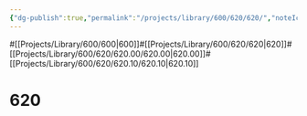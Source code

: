 ```yaml
---
{"dg-publish":true,"permalink":"/projects/library/600/620/620/","noteIcon":"0","created":"2024-01-24T15:24:09.129+09:00","updated":"2024-02-05T10:53:07.705+09:00"}
---
```


#[[Projects/Library/600/600\|600]]#[[Projects/Library/600/620/620\|620]]#[[Projects/Library/600/620/620.00/620.00\|620.00]]#[[Projects/Library/600/620/620.10/620.10\|620.10]]


# 620

